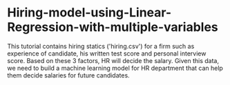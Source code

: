 # Hiring-model-using-Linear-Regression-with-multiple-variables

This tutorial contains hiring statics ('hiring.csv') for a firm such as experience of candidate, his written test score and personal interview score. Based on these 3 factors, HR will decide the salary. Given this data, we need to build a machine learning model for HR department that can help them decide salaries for future candidates.
